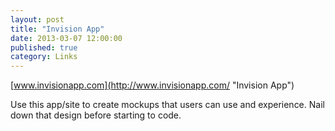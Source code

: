 ```yaml
---
layout: post
title: "Invision App"
date: 2013-03-07 12:00:00
published: true
category: Links
---
```


[www.invisionapp.com](http://www.invisionapp.com/ "Invision App")

Use this app/site to create mockups that users can use and experience. Nail down that design before starting to code.
